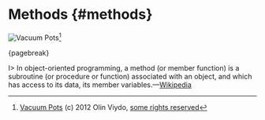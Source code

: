 # Methods {#methods}

![Vacuum Pots](images/erickson.jpg)[^viydook]

[^viydook]: [Vacuum Pots](http://www.flickr.com/photos/viydook/7613217660) (c) 2012 Olin Viydo, [some rights reserved](http://creativecommons.org/licenses/by/2.0/)

{pagebreak}

I> In object-oriented programming, a method (or member function) is a subroutine (or procedure or function) associated with an object, and which has access to its data, its member variables.—[Wikipedia][methods]

[methods]: https://en.wikipedia.org/wiki/Method_(computer_programming)